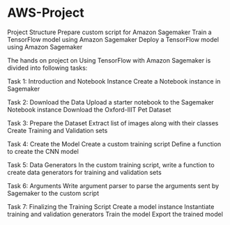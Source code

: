 # AWS-Project

Project Structure
Prepare custom script for Amazon Sagemaker
Train a TensorFlow model using Amazon Sagemaker
Deploy a TensorFlow model using Amazon Sagemaker

The hands on project on Using TensorFlow with Amazon Sagemaker is divided into following tasks:

Task 1: Introduction and Notebook Instance
Create a Notebook instance in Sagemaker

Task 2: Download the Data
Upload a starter notebook to the Sagemaker Notebook instance
Download the Oxford-IIIT Pet Dataset

Task 3: Prepare the Dataset
Extract list of images along with their classes
Create Training and Validation sets

Task 4: Create the Model
Create a custom training script
Define a function to create the CNN model

Task 5: Data Generators
In the custom training script, write a function to create data generators for training and validation sets

Task 6: Arguments
Write argument parser to parse the arguments sent by Sagemaker to the custom script

Task 7: Finalizing the Training Script
Create a model instance
Instantiate training and validation generators
Train the model
Export the trained model
